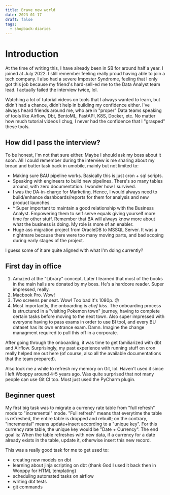 ```yaml
---
title: Brave new world
date: 2023-01-17
draft: false
tags:
  - shopback-diaries
---
```

# Introduction

At the time of writing this, I have already been in SB for around half a year. I joined at July 2022. I still remember feeling really proud having able to join a tech company. I also had a severe Imposter Syndrome, feeling that I only got this job because my friend's hard-sell-ed me to the Data Analyst team lead. I actually failed the interview twice, lol.

Watching a lot of tutorial videos on tools that I always wanted to learn, but didn't had a chance, didn't help in building my confidence either. I've always heard friends around me, who are in "proper" Data teams speaking of tools like Airflow, Dbt, BentoML, FastAPI, K8S, Docker, etc. No matter how much tutorial videos I chug, I never had the confidence that I "grasped" these tools.

## How did I pass the interview?

To be honest, I'm not that sure either. Maybe I should ask my boss about it soon. All I could remember during the interview is me sharing about my bread and butter task back in umobile, mainly but not limited to:

* Making sure BAU pipeline works. Basically this is just cron + sql scripts.
* Speaking with engineers to build new pipelines. There's so many tables around, with zero documentation. I wonder how I survived.
* I was the DA-in-charge for Marketing. Hence, I would always need to build/enhance dashboards/reports for them for analysis and new product launches.
* ^ Super important to maintain a good relationship with the Business Analyst. Empowering them to self serve equals giving yourself more time for other stuff. Remember that BA will always know more about what the business is doing. My role is more of an enabler.
* Huge ass migration project from OracleDB to MSSQL Server. It was a nightmare because there were too many moving parts, and bad scoping during early stages of the project.

I guess some of it are quite aligned with what I'm doing currently?

## First day in office

1. Amazed at the "Library" concept. Later I learned that most of the books in the main halls are donated by my boss. He's a hardcore reader. Super impressed, really.
2. Macbook Pro. Wow!
3. Two screens per seat. Wow! Too bad it's 1080p. 😝
4. Most importantly, the onboarding is *chef kiss*. The onboarding process is structured in a "visiting Pokemon town" journey, having to complete certain tasks before moving to the next town. Also super impressed with everyone having to pass exams in order to use BI tool, and every BU dataset has its own entrance exam. Damn. Imagine the change managment required to pull this off in a corporate.

After going through the onboarding, it was time to get familiarized with dbt and Airflow. Surprisingly, my past experience with running stuff on cron really helped me out here (of course, also all the available documentations that the team prepared).

Also took me a while to refresh my memory on Git, lol. Haven't used it since I left Wooppy around 4-5 years ago. Was quite surprised that not many people can use Git CI too. Most just used the PyCharm plugin.

## Beginner quest

My first big task was to migrate a currency rate table from "full refresh" mode to "incremental" mode. "Full refresh" means that everytime the table is refreshed, the entire table is dropped and rebuilt; on the contrary, "incremental" means update+insert according to a "unique key". For this currency rate table, the unique key would be "Date + Currency". The end goal is: When the table refreshes with new data, if a currency for a date already exists in the table, update it, otherwise insert this new record.

This was a really good task for me to get used to:
* creating new models on dbt
* learning about jinja scripting on dbt (thank God I used it back then in Wooppy for HTML templating)
* scheduling automated tasks on airflow
* writing dbt tests
* git commands